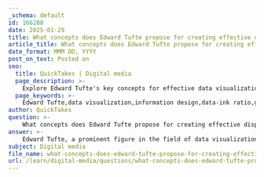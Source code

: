 ```yaml
---
_schema: default
id: 166288
date: 2025-01-29
title: What concepts does Edward Tufte propose for creating effective displays?
article_title: What concepts does Edward Tufte propose for creating effective displays?
date_format: MMM DD, YYYY
post_on_text: Posted on
seo:
  title: QuickTakes | Digital media
  page_description: >-
    Explore Edward Tufte's key concepts for effective data visualization, including the importance of data-ink ratio, graphical integrity, and storytelling through visuals.
  page_keywords: >-
    Edward Tufte,data visualization,information design,data-ink ratio,graphical integrity,small multiples,data density,chartjunk,narrative visualization,cognitive load
author: QuickTakes
question: >-
    What concepts does Edward Tufte propose for creating effective displays?
answer: >-
    Edward Tufte, a prominent figure in the field of data visualization and information design, proposes several key concepts for creating effective displays. His principles emphasize clarity, precision, and efficiency in visual communication, aiming to enhance understanding without distorting the data. Here are some of the core concepts he advocates:\n\n1. **Data-Ink Ratio**: This principle measures the proportion of ink used to present actual data versus the total ink used in the graphic. Tufte encourages maximizing the data-ink ratio, meaning that a higher ratio indicates a more effective visualization. This is achieved by minimizing non-essential elements such as grid lines, redundant labels, and decorative features, thereby allowing the data to stand out more clearly.\n\n2. **Graphical Integrity**: Tufte stresses the importance of representing data accurately and honestly. This includes avoiding misleading scales, inappropriate use of colors, and any form of distortion that could lead to misinterpretation of the data. Graphical integrity ensures that the visual representation faithfully reflects the underlying data.\n\n3. **Small Multiples**: Tufte champions the use of small multiples, which are a series of similar graphs or charts that allow for easy comparison across different datasets. This approach leverages our natural ability to detect visual differences and patterns, making it easier for viewers to spot variations and trends.\n\n4. **Maximizing Data Density**: Tufte advocates for designs that present a high density of information in a compact space. This means using techniques that allow viewers to glean more insights from a single visualization without overwhelming them with clutter.\n\n5. **Elimination of Chartjunk**: Tufte warns against "chartjunk," which refers to unnecessary or distracting elements in a graphic that do not contribute to the understanding of the data. He encourages designers to focus on simplicity and clarity, ensuring that every element in the visualization serves a purpose.\n\n6. **Narrative Visualization**: Tufte believes in the power of storytelling through data. Effective visualizations should not only present data but also guide the viewer through a narrative that enhances comprehension and engagement.\n\n7. **Cognitive Load**: Tufte's principles also take into account cognitive psychology, emphasizing the need to reduce cognitive load on the viewer. This involves designing visuals that are intuitive and easy to interpret, allowing the audience to focus on the data rather than deciphering complex graphics.\n\nBy adhering to these principles, designers can create visualizations that are not only aesthetically pleasing but also effective in communicating complex information clearly and accurately. Tufte's work has significantly influenced the field of data visualization, making his concepts essential for anyone involved in information design.
subject: Digital media
file_name: what-concepts-does-edward-tufte-propose-for-creating-effective-displays.md
url: /learn/digital-media/questions/what-concepts-does-edward-tufte-propose-for-creating-effective-displays
---
```


&nbsp;